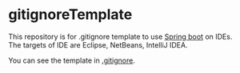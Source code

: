 # gitignoreTemplate
This repository is for .gitignore template to use [Spring boot](https://projects.spring.io/spring-boot/) on IDEs.  
The targets of IDE are Eclipse, NetBeans, IntelliJ IDEA.

You can see the template in [.gitignore](https://github.com/aha-oretama/gitignoreTemplate/blob/master/.gitignore).

